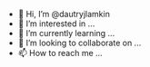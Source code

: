 - 👋 Hi, I’m @dautryjlamkin
- 👀 I’m interested in ...
- 🌱 I’m currently learning ...
- 💞️ I’m looking to collaborate on ...
- 📫 How to reach me ...

<!---
dautryjlamkin/dautryjlamkin is a ✨ special ✨ repository because its `README.md` (this file) appears on your GitHub profile.
You can click the Preview link to take a look at your changes.
--->
